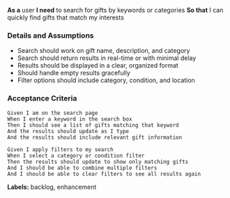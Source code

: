**As a** user
**I need** to search for gifts by keywords or categories
**So that** I can quickly find gifts that match my interests

### Details and Assumptions
* Search should work on gift name, description, and category
* Search should return results in real-time or with minimal delay
* Results should be displayed in a clear, organized format
* Should handle empty results gracefully
* Filter options should include category, condition, and location

### Acceptance Criteria

```gherkin
Given I am on the search page
When I enter a keyword in the search box
Then I should see a list of gifts matching that keyword
And the results should update as I type
And the results should include relevant gift information

Given I apply filters to my search
When I select a category or condition filter
Then the results should update to show only matching gifts
And I should be able to combine multiple filters
And I should be able to clear filters to see all results again
```

**Labels:** backlog, enhancement
